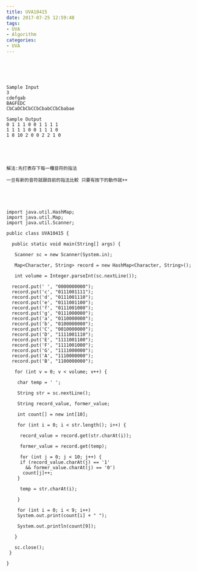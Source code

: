 ```yaml
---
title: UVA10415
date: 2017-07-25 12:59:48
tags:
- UVA
- Algorithm
categories:
- UVA
---
```




<br /> <br /> <br />

<!-- more -->


	Sample Input
	3
	cdefgab
	BAGFEDC
	CbCaDCbCbCCbCbabCCbCbabae

	Sample Output
	0 1 1 1 0 0 1 1 1 1
	1 1 1 1 0 0 1 1 1 0
	1 8 10 2 0 0 2 2 1 0





	解法:先打表存下每一種音符的指法

	一旦有新的音符就跟目前的指法比較 只要有按下的動作就++





	import java.util.HashMap;
	import java.util.Map;
	import java.util.Scanner;

	public class UVA10415 {

	  public static void main(String[] args) {

	   Scanner sc = new Scanner(System.in);

	   Map<Character, String> record = new HashMap<Character, String>();

	   int volume = Integer.parseInt(sc.nextLine());

	  record.put(' ', "0000000000");
	  record.put('c', "0111001111");
	  record.put('d', "0111001110");
	  record.put('e', "0111001100");
	  record.put('f', "0111001000");
	  record.put('g', "0111000000");
	  record.put('a', "0110000000");
	  record.put('b', "0100000000");
	  record.put('C', "0010000000");
	  record.put('D', "1111001110");
	  record.put('E', "1111001100");
	  record.put('F', "1111001000");
	  record.put('G', "1111000000");
	  record.put('A', "1110000000");
	  record.put('B', "1100000000");

	   for (int v = 0; v < volume; v++) {

		char temp = ' ';

		String str = sc.nextLine();

		String record_value, former_value;

		int count[] = new int[10];

		for (int i = 0; i < str.length(); i++) {

		 record_value = record.get(str.charAt(i));

		 former_value = record.get(temp);

		 for (int j = 0; j < 10; j++) {
		 if (record_value.charAt(j) == '1'
		   && former_value.charAt(j) == '0')
		  count[j]++;
		}

		 temp = str.charAt(i);

		}

		for (int i = 0; i < 9; i++)
		System.out.print(count[i] + " ");

		System.out.println(count[9]);

	   }

	   sc.close();
	 }

	}
</br>
